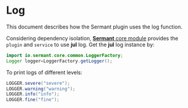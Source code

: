 # Log

This document describes how the Sermant plugin uses the log function.

Considering dependency isolation, [**Sermant** core module](https://github.com/sermant-io/Sermant/tree/develop/sermant-agentcore/sermant-agentcore-core) provides the `plugin` and `service` to use **jul** log. Get the **jul** log instance by:

```java
import io.sermant.core.common.LoggerFactory;
Logger logger=LoggerFactory.getLogger();
```
To print logs of different levels:
```java
LOGGER.severe("severe");
LOGGER.warning("warning");
LOGGER.info("info");
LOGGER.fine("fine");
```